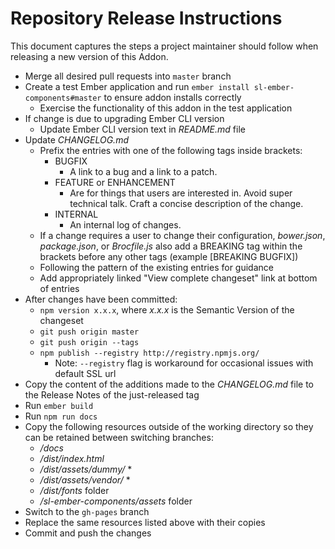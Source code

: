 # Repository Release Instructions

This document captures the steps a project maintainer should follow when releasing a new version of this Addon.

* Merge all desired pull requests into `master` branch
* Create a test Ember application and run `ember install sl-ember-components#master` to ensure addon installs correctly
    * Exercise the functionality of this addon in the test application
* If change is due to upgrading Ember CLI version
    * Update Ember CLI version text in *README.md* file
* Update *CHANGELOG.md*
    * Prefix the entries with one of the following tags inside brackets:
        * BUGFIX
            * A link to a bug and a link to a patch.
        * FEATURE or ENHANCEMENT
            * Are for things that users are interested in. Avoid super technical talk. Craft a concise description of the change.
        * INTERNAL
            * An internal log of changes.
    * If a change requires a user to change their configuration, *bower.json*, *package.json*, or *Brocfile.js* also add a BREAKING tag within the brackets before any other tags (example [BREAKING BUGFIX])
    * Following the pattern of the existing entries for guidance
    * Add appropriately linked "View complete changeset" link at bottom of entries
* After changes have been committed:
    * `npm version x.x.x`, where *x.x.x* is the Semantic Version of the changeset
    * `git push origin master`
    * `git push origin --tags`
    * `npm publish --registry http://registry.npmjs.org/`
        * Note: `--registry` flag is workaround for occasional issues with default SSL url
* Copy the content of the additions made to the *CHANGELOG.md* file to the Release Notes of the just-released tag
* Run `ember build`
* Run `npm run docs`
* Copy the following resources outside of the working directory so they can be retained between switching branches:
    * */docs*
    * */dist/index.html*
    * */dist/assets/dummy/* *
    * */dist/assets/vendor/* *
    * */dist/fonts* folder
    * */sl-ember-components/assets* folder
* Switch to the `gh-pages` branch
* Replace the same resources listed above with their copies
* Commit and push the changes
